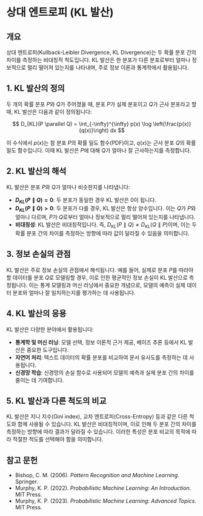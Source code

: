 # 상대 엔트로피 (KL 발산)

## 개요

상대 엔트로피(Kullback-Leibler Divergence, KL Divergence)는 두 확률 분포 간의 차이를 측정하는 비대칭적 척도입니다. KL 발산은 한 분포가 다른 분포로부터 얼마나 정보적으로 멀리 떨어져 있는지를 나타내며, 주로 정보 이론과 통계학에서 활용됩니다.

## 1. **KL 발산의 정의**

두 개의 확률 분포 $P$와 $Q$가 주어졌을 때, 분포 $P$가 실제 분포이고 $Q$가 근사 분포라고 할 때, KL 발산은 다음과 같이 정의됩니다:

$$
D_{KL}(P \parallel Q) = \int_{-\infty}^{\infty} p(x) \log \left(\frac{p(x)}{q(x)}\right) dx
$$

이 수식에서 $p(x)$는 참 분포 $P$의 확률 밀도 함수(PDF)이고, $q(x)$는 근사 분포 $Q$의 확률 밀도 함수입니다. 이때 KL 발산은 $P$에 대해 $Q$가 얼마나 잘 근사하는지를 측정합니다.

## 2. **KL 발산의 해석**

KL 발산은 분포 $P$와 $Q$가 얼마나 비슷한지를 나타냅니다:

- **$D_{KL}(P \parallel Q) = 0$**: 두 분포가 동일한 경우 KL 발산은 0이 됩니다.
- **$D_{KL}(P \parallel Q) > 0$**: 두 분포가 다를 경우, KL 발산은 항상 양수입니다. 이는 $Q$가 $P$와 얼마나 다르며, $P$가 $Q$로부터 얼마나 정보적으로 멀리 떨어져 있는지를 나타냅니다.
- **비대칭성**: KL 발산은 비대칭적입니다. 즉, $D_{KL}(P \parallel Q) \neq D_{KL}(Q \parallel P)$이며, 이는 두 확률 분포 간의 차이를 측정하는 방향에 따라 값이 달라질 수 있음을 의미합니다.

## 3. **정보 손실의 관점**

KL 발산은 주로 정보 손실의 관점에서 해석됩니다. 예를 들어, 실제로 분포 $P$를 따라야 할 데이터를 분포 $Q$로 모델링할 경우, 이로 인한 평균적인 정보 손실이 KL 발산으로 측정됩니다. 이는 통계 모델링과 머신 러닝에서 중요한 개념으로, 모델의 예측이 실제 데이터 분포와 얼마나 잘 일치하는지를 평가하는 데 사용됩니다.

## 4. **KL 발산의 응용**

KL 발산은 다양한 분야에서 활용됩니다:

- **통계학 및 머신 러닝**: 모델 선택, 정보 이론적 근거 제공, 베이즈 추론 등에서 KL 발산은 중요한 도구입니다.
- **자연어 처리**: 텍스트 데이터의 확률 분포를 비교하여 문서 유사도를 측정하는 데 사용됩니다.
- **신경망 학습**: 신경망의 손실 함수로 사용되어 모델의 예측과 실제 분포 간의 차이를 줄이는 데 기여합니다.

## 5. **KL 발산과 다른 척도의 비교**

KL 발산은 지니 지수(Gini index), 교차 엔트로피(Cross-Entropy) 등과 같은 다른 척도와 함께 사용될 수 있습니다. KL 발산은 비대칭적이며, 이로 인해 두 분포 간의 차이를 측정하는 방향에 따라 결과가 달라질 수 있습니다. 이러한 특성은 분포 비교의 목적에 따라 적절한 척도를 선택해야 함을 의미합니다.

## 참고 문헌

- Bishop, C. M. (2006). *Pattern Recognition and Machine Learning*. Springer.
- Murphy, K. P. (2022). *Probabilistic Machine Learning: An Introduction*. MIT Press.
- Murphy, K. P. (2023). *Probabilistic Machine Learning: Advanced Topics*. MIT Press.
